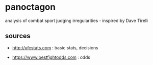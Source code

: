 # panoctagon

analysis of combat sport judging irregularities - inspired by Dave Tirelli

## sources

- <http://ufcstats.com> : basic stats, decisions

- <https://www.bestfightodds.com> : odds
